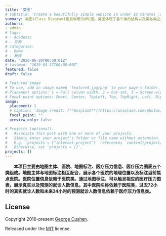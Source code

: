 ```yaml
---
title: '类图'
# subtitle: 'Create a beautifully simple website in under 10 minutes :rocket:'
summary: 类图(Class Diagram)是最常用的UML图。类图体现了各个类的结构以及类与类之间的组织关系
authors:
- admin
# tags:
# - Academic
# - 开源
# categories:
# - Demo
# - 教程
date: "2020-06-20T00:00:01Z"
# lastmod: "2019-04-17T00:00:00Z"
featured: false
draft: false

# Featured image
# To use, add an image named `featured.jpg/png` to your page's folder.
# Placement options: 1 = Full column width, 2 = Out-set, 3 = Screen-width
# Focal point options: Smart, Center, TopLeft, Top, TopRight, Left, Right, BottomLeft, Bottom, BottomRight
image:
  placement: 1
  # caption: 'Image credit: [**Unsplash**](https://unsplash.com/photos/CpkOjOcXdUY)'
  focal_point: ""
  preview_only: false

# Projects (optional).
#   Associate this post with one or more of your projects.
#   Simply enter your project's folder or file name without extension.
#   E.g. `projects = ["internal-project"]` references `content/project/deep-learning/index.md`.
#   Otherwise, set `projects = []`.
projects: []
---
```


**&emsp;&emsp;本项目主要由地图主体、医院、地图标注、医疗压力信息、医疗压力图表五个类组成。地图主体与地图标注相互配合，展示各个医院的地理位置以及标注当前焦点医院。医院位置信息依赖于医院类。通过地图标注，可以触发相应的医疗压力图表，展示真实以及预测的就诊人数信息。其中医院名称依赖于医院类，过去72小时的真实就诊人数和未来24小时的预测就诊人数信息依赖于医疗压力信息类。**

## License

Copyright 2016-present [George Cushen](https://georgecushen.com).

Released under the [MIT](https://github.com/gcushen/hugo-academic/blob/master/LICENSE.md) license.
